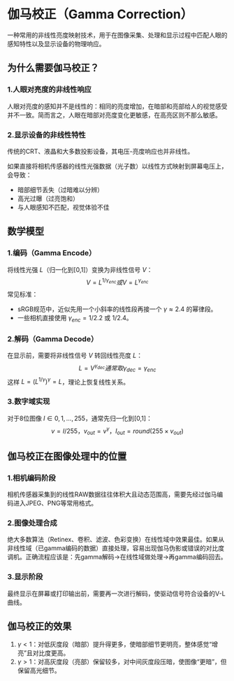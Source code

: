 # 伽马校正（Gamma Correction）

一种常用的非线性亮度映射技术，用于在图像采集、处理和显示过程中匹配人眼的感知特性以及显示设备的物理响应。

## 为什么需要伽马校正？

### 1.人眼对亮度的非线性响应

人眼对亮度的感知并不是线性的：相同的亮度增加，在暗部和亮部给人的视觉感受并不一致。简而言之，人眼在暗部对亮度变化更敏感，在高亮区则不那么敏感。

### 2.显示设备的非线性特性

传统的CRT、液晶和大多数投影设备，其电压-亮度响应也并非线性。

如果直接将相机传感器的线性光强数据（光子数）以线性方式映射到屏幕电压上，会导致：

- 暗部细节丢失（过暗难以分辨）
- 高光过曝（过亮饱和）
- 与人眼感知不匹配，视觉体验不佳

## 数学模型

### 1.编码（Gamma Encode）

将线性光强 $L$（归一化到[0,1]）变换为非线性信号 $V$：
$$V=L^{1/\gamma_{enc}} 或 V=L^{\gamma_{enc}}$$
常见标准：

- sRGB规范中，近似先用一个小斜率的线性段再接一个 $\gamma \approx 2.4$ 的幂律段。
- 一些相机直接使用 $\gamma_{enc} = 1 / 2.2$ 或 $1/2.4$。

### 2.解码（Gamma Decode）

在显示前，需要将非线性信号 $V$ 转回线性亮度 $L$：
$$L=V^{\gamma_{dec}} 通常取 \gamma_{dec} = \gamma_{enc}$$
这样 $L=(L^{1/\gamma})^\gamma = L$，理论上恢复线性关系。

### 3.数字域实现

对于8位图像 $I\in{0,1,...,255}$，通常先归一化到[0,1]：
$$v=I/255， v_{out} = v^\gamma， I_{out} = round(255 \times v_{out})$$

## 伽马校正在图像处理中的位置

### 1.相机编码阶段

相机传感器采集到的线性RAW数据往往体积大且动态范围高，需要先经过伽马编码进入JPEG、PNG等常用格式。

### 2.图像处理合成

绝大多数算法（Retinex、卷积、滤波、色彩变换）在线性域中效果最佳。如果从非线性域（已gamma编码的数据）直接处理，容易出现伽马伪影或错误的对比度调机。正确流程应该是：先gamma解码->在线性域做处理->再gamma编码回去。

### 3.显示阶段

最终显示在屏幕或打印输出前，需要再一次进行解码，使驱动信号符合设备的V-L曲线。

## 伽马校正的效果

1. $\gamma \lt 1$：对低灰度段（暗部）提升得更多，使暗部细节更明亮，整体感觉“增亮”且对比度更高。
2. $\gamma \gt 1$：对高灰度段（亮部）保留较多，对中间灰度段压暗，使图像“更暗”，但保留高光细节。